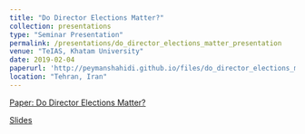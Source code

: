 ```yaml
---
title: "Do Director Elections Matter?"
collection: presentations
type: "Seminar Presentation"
permalink: /presentations/do_director_elections_matter_presentation
venue: "TeIAS, Khatam University"
date: 2019-02-04
paperurl: 'http://peymanshahidi.github.io/files/do_director_elections_matter_presentation.pdf'
location: "Tehran, Iran"
---
```


[Paper: Do Director Elections Matter?](https://academic.oup.com/rfs/article/31/4/1499/3964631)

[Slides](http://peymanshahidi.github.io/files/do_director_elections_matter_presentation.pdf)
